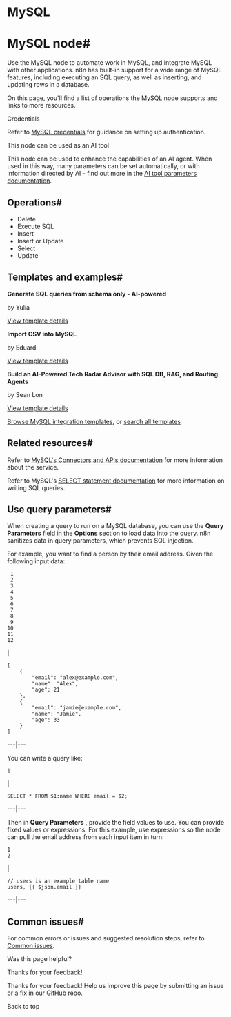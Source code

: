 # MySQL

[ ](https://github.com/n8n-io/n8n-docs/edit/main/docs/integrations/builtin/app-nodes/n8n-nodes-base.mysql/index.md "Edit this page")

# MySQL node#

Use the MySQL node to automate work in MySQL, and integrate MySQL with other applications. n8n has built-in support for a wide range of MySQL features, including executing an SQL query, as well as inserting, and updating rows in a database.

On this page, you'll find a list of operations the MySQL node supports and links to more resources.

Credentials

Refer to [MySQL credentials](../../credentials/mysql/) for guidance on setting up authentication. 

This node can be used as an AI tool

This node can be used to enhance the capabilities of an AI agent. When used in this way, many parameters can be set automatically, or with information directed by AI - find out more in the [AI tool parameters documentation](../../../../advanced-ai/examples/using-the-fromai-function/).

## Operations#

  * Delete
  * Execute SQL
  * Insert
  * Insert or Update
  * Select
  * Update



## Templates and examples#

**Generate SQL queries from schema only - AI-powered**

by Yulia

[View template details](https://n8n.io/workflows/2508-generate-sql-queries-from-schema-only-ai-powered/)

**Import CSV into MySQL**

by Eduard

[View template details](https://n8n.io/workflows/1839-import-csv-into-mysql/)

**Build an AI-Powered Tech Radar Advisor with SQL DB, RAG, and Routing Agents**

by Sean Lon

[View template details](https://n8n.io/workflows/3151-build-an-ai-powered-tech-radar-advisor-with-sql-db-rag-and-routing-agents/)

[Browse MySQL integration templates](https://n8n.io/integrations/mysql/), or [search all templates](https://n8n.io/workflows/)

## Related resources#

Refer to [MySQL's Connectors and APIs documentation](https://dev.mysql.com/doc/index-connectors.html) for more information about the service.

Refer to MySQL's [SELECT statement documentation](https://dev.mysql.com/doc/refman/8.4/en/select.html) for more information on writing SQL queries.

## Use query parameters#

When creating a query to run on a MySQL database, you can use the **Query Parameters** field in the **Options** section to load data into the query. n8n sanitizes data in query parameters, which prevents SQL injection.

For example, you want to find a person by their email address. Given the following input data:
    
    
     1
     2
     3
     4
     5
     6
     7
     8
     9
    10
    11
    12

| 
    
    
    [
        {
            "email": "alex@example.com",
            "name": "Alex",
            "age": 21 
        },
        {
            "email": "jamie@example.com",
            "name": "Jamie",
            "age": 33 
        }
    ]
      
  
---|---  
  
You can write a query like:
    
    
    1

| 
    
    
    SELECT * FROM $1:name WHERE email = $2;
      
  
---|---  
  
Then in **Query Parameters** , provide the field values to use. You can provide fixed values or expressions. For this example, use expressions so the node can pull the email address from each input item in turn:
    
    
    1
    2

| 
    
    
    // users is an example table name
    users, {{ $json.email }} 
      
  
---|---  
  
## Common issues#

For common errors or issues and suggested resolution steps, refer to [Common issues](common-issues/).

Was this page helpful? 

Thanks for your feedback! 

Thanks for your feedback! Help us improve this page by submitting an issue or a fix in our [GitHub repo](https://github.com/n8n-io/n8n-docs). 

Back to top 
